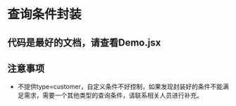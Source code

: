 # 查询条件封装
## 代码是最好的文档，请查看Demo.jsx
## 注意事项
- 不提供type=customer，自定义条件不好控制，如果发现封装好的条件不能满足需求，需要一个其他类型的查询条件，请联系相关人员进行补充。